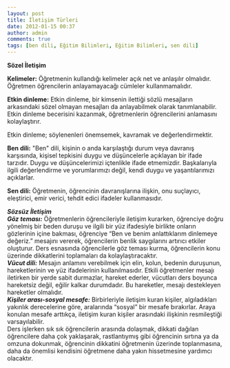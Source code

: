 ```yaml
---
layout: post
title: İletişim Türleri 
date: 2012-01-15 00:37
author: admin
comments: true
tags: [ben dili, Eğitim Bilimleri, Eğitim Bilimleri, sen dili]
---
```

<strong>Sözel İletişim</strong>

<strong>Kelimeler:</strong> Öğretmenin kullandığı kelimeler açık net ve anlaşılır olmalıdır. Öğretmen öğrencilerin anlayamayacağı cümleler kullanmamalıdır.

<strong>Etkin dinleme:</strong> Etkin dinleme, bir kimsenin ilettiği sözlü mesajların arkasındaki sözel olmayan mesajları da anlayabilmek olarak tanımlanabilir. Etkin dinleme becerisini kazanmak, öğretmenlerin öğrencilerini anlamasını kolaylaştırır.

Etkin dinleme; söylenenleri önemsemek, kavramak ve değerlendirmektir.

<strong>Ben dili:</strong> "Ben" dili, kişinin o anda karşılaştığı durum veya davranış karşısında, kişisel tepkisini duygu ve düşüncelerle açıklayan bir ifade tarzıdır. Duygu ve düşüncelerimizi içtenlikle ifade etmemizdir. Başkalarıyla ilgili değerlendirme ve yorumlarımızı değil, kendi duygu ve yaşantılarımızı açıklarlar.

<strong>Sen dili:</strong> Öğretmenin, öğrencinin davranışlarına ilişkin, onu suçlayıcı, eleştirici, emir verici, tehdit edici ifadeler kullanmasıdır.
<div>
<div><strong><em>Sözsüz İletişim </em></strong></div>
<div></div>
<div><strong><em>Göz teması:</em></strong> Öğretmenlerin öğrencileriyle iletişim kurarken, öğrenciye doğru yönelmiş bir beden duruşu ve ilgili bir yüz ifadesiyle birlikte onların gözlerinin içine bakması, öğrenciye “Ben ve benim anlattıklarım dinlemeye değeriz.” mesajını vererek, öğrencilerin benlik saygılarını artırıcı etkiler oluşturur. Ders esnasında öğrencilerle göz teması kurma, öğrencilerin konu üzerinde dikkatlerini toplamaları da kolaylaştıracaktır.</div>
<div></div>
<div><strong><em>Vücut dili:</em></strong> Mesajın anlamını verebilmek için elin, kolun, bedenin duruşunun, hareketlerinin ve yüz ifadelerinin kullanılmasıdır. Etkili öğretmenler mesajı iletirken bir yerde sabit durmazlar, hareket ederler, vücutları ders boyunca hareketsiz değil, eğilir kalkar durumdadır. Bu hareketler, mesajı destekleyen hareketler olmalıdır.</div>
<div></div>
<div><strong><em>Kişiler arası-sosyal mesafe:</em></strong> Birbirleriyle iletişim kuran kişiler, algıladıkları yakınlık derecelerine göre, aralarında “sosyal” bir mesafe bırakırlar. Araya konulan mesafe arttıkça, iletişim kuran kişiler arasındaki ilişkinin resmileştiği varsayılabilir.</div>
<div>Ders işlerken sık sık öğrencilerin arasında dolaşmak, dikkati dağılan öğrencilere daha çok yaklaşarak, rastlantıymış gibi öğrencinin sırtına ya da omzuna dokunmak, öğrencinin dikkatini öğretmenin üzerinde toplanmasına, daha da önemlisi kendisini öğretmene daha yakın hissetmesine yardımcı olacaktır.</div>
<div></div>
</div>
